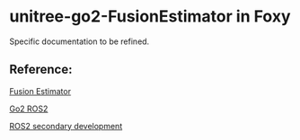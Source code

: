# unitree-go2-FusionEstimator in Foxy
Specific documentation to be refined.
## Reference:
[Fusion Estimator](https://github.com/ShineMinxing/Ros2Go2Estimator)

[Go2 ROS2](https://github.com/unitreerobotics/unitree_ros2/tree/master)

[ROS2 secondary development](https://github.com/TechShare-inc/go2_unitree_ros2)
